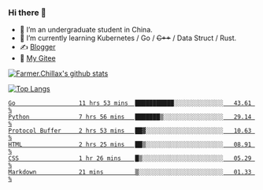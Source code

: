 ### Hi there 👋

- 🔭 I’m an undergraduate student in China.
- 🌱 I’m currently learning Kubernetes / Go / ~~C++~~ / Data Struct / Rust.
- ✍️ [Blogger](https://blog.farmer233.top)
- 🤔 [My Gitee](https://gitee.com/Farmer-chong)


[![Farmer.Chillax's github stats](https://github-readme-stats.vercel.app/api?username=FarmerChillax)](https://github.com/anuraghazra/github-readme-stats)

[![Top Langs](https://github-readme-stats.vercel.app/api/top-langs/?username=FarmerChillax&layout=compact&hide=html,css,javascript)](https://github.com/anuraghazra/github-readme-stats)

<p>
  <a href="https://wakatime.com/@Farmer">
        <!--START_SECTION:waka-->

```text
Go                  11 hrs 53 mins  ███████████░░░░░░░░░░░░░░   43.61 %
Python              7 hrs 56 mins   ███████▒░░░░░░░░░░░░░░░░░   29.14 %
Protocol Buffer     2 hrs 53 mins   ██▓░░░░░░░░░░░░░░░░░░░░░░   10.63 %
HTML                2 hrs 25 mins   ██▒░░░░░░░░░░░░░░░░░░░░░░   08.91 %
CSS                 1 hr 26 mins    █▒░░░░░░░░░░░░░░░░░░░░░░░   05.29 %
Markdown            21 mins         ▒░░░░░░░░░░░░░░░░░░░░░░░░   01.33 %
```

<!--END_SECTION:waka-->
  </a>
</p>

<!--
**Farmer-chong/Farmer-chong** is a ✨ _special_ ✨ repository because its `README.md` (this file) appears on your GitHub profile.

Here are some ideas to get you started:

- 🔭 I’m currently working on ...
- 🌱 I’m currently learning ...
- 👯 I’m looking to collaborate on ...
- 🤔 I’m looking for help with ...
- 💬 Ask me about ...
- 📫 How to reach me: ...
- 😄 Pronouns: ...
- ⚡ Fun fact: ...
-->
